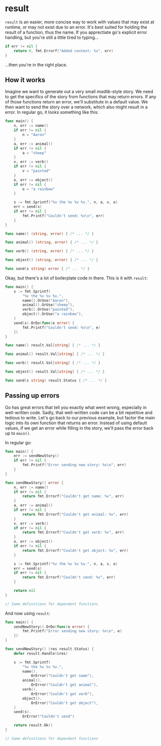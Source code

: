 # result

`result` is an easier, more concise way to work with values that may exist at runtime, or may not exist due to an error.
It's best suited for holding the result of a function, thus the name. If you apprectiate go's explicit error handling,
but you're still a little tired to typing...
```go
if err != nil {
    return 0, fmt.Errorf("Added context: %v", err)
}
```
...then you're in the right place.

## How it works

Imagine we want to generate out a very small *madlib*-style story. We need to get the specifics of the story from
functions that may return errors. If any of those functions return an error, we'll substitute in a default value. We
then want to send the story over a network, which also might result in a error. In regular go, it looks something like
this:

```go
func main() {
    n, err := name()
    if err != nil {
        n = "Aaron"
    }
    a, err := animal()
    if err != nil {
        a = "sheep"
    }
    v, err := verb()
    if err != nil {
        v = "painted"
    }
    o, err := object()
    if err != nil {
        o = "a rainbow"
    }

    s := fmt.Sprintf("%v the %v %v %v.", n, a, v, o)
    err = send(s)
    if err != nil {
        fmt.Printf("Couldn't send: %v\n", err)
    }
}

func name() (string, error) { /* ... */ }

func animal() (string, error) { /* ... */ }

func verb() (string, error) { /* ... */ }

func object() (string, error) { /* ... */ }

func send(s string) error { /* ... */ }
```

Okay, but there's a lot of boilerplate code in there. This is it with `result`:

```go
func main() {
    s := fmt.Sprintf(
        "%v the %v %v %v.",
        name().OrUse("Aaron"),
        animal().OrUse("sheep"),
        verb().OrUse("painted"),
        object().OrUse("a rainbow"),
    )
    send(s).OrDo(func(e error) {
        fmt.Printf("Couldn't send: %v\n", e)
    })
}

func name() result.Val[string] { /* ... */ }

func animal() result.Val[string] { /* ... */ }

func verb() result.Val[string] { /* ... */ }

func object() result.Val[string] { /* ... */ }

func send(s string) result.Status { /* ... */ }
```

## Passing up errors

Go has great errors that tell you exactly what went wrong, especially in well-written code. Sadly, that well-written
code can be a bit repetitive and tedious to write. Let's go back to our previous example, but factor the main logic into
its own function that returns an error. Instead of using default values, if we get an error while filling in the story,
we'll pass the error back up to `main()`.

In regular go:

```go
func main() {
    err := sendNewStory()
    if err != nil {
        fmt.Printf("Error sending new story: %v\n", err)
    }
}

func sendNewStory() error {
    n, err := name()
    if err != nil {
        return fmt.Errorf("Couldn't get name: %v", err)
    }
    a, err := animal()
    if err != nil {
        return fmt.Errorf("Couldn't get animal: %v", err)
    }
    v, err := verb()
    if err != nil {
        return fmt.Errorf("Couldn't get verb: %v", err)
    }
    o, err := object()
    if err != nil {
        return fmt.Errorf("Couldn't get object: %v", err)
    }

    s := fmt.Sprintf("%v the %v %v %v.", n, a, v, o)
    err = send(s)
    if err != nil {
        return fmt.Errorf("Couldn't send: %v", err)
    }

    return nil
}

// Same definitions for dependent functions
```

And now using `result`:

```go
func main() {
    sendNewStory().OrDo(func(e error) {
        fmt.Printf("Error sending new story: %v\n", e)
    })
}

func sendNewStory() (res result.Status) {
    defer result.Handle(&res)

    s := fmt.Sprintf(
        "%v the %v %v %v.",
        name().
            OrError("Couldn't get name"),
        animal().
            OrError("Couldn't get animal"),
        verb().
            OrError("Couldn't get verb"),
        object().
            OrError("Couldn't get object"),
    )
    send(s).
        OrError("Couldn't send")

    return result.Ok()
}

// Same definitions for dependent functions
```